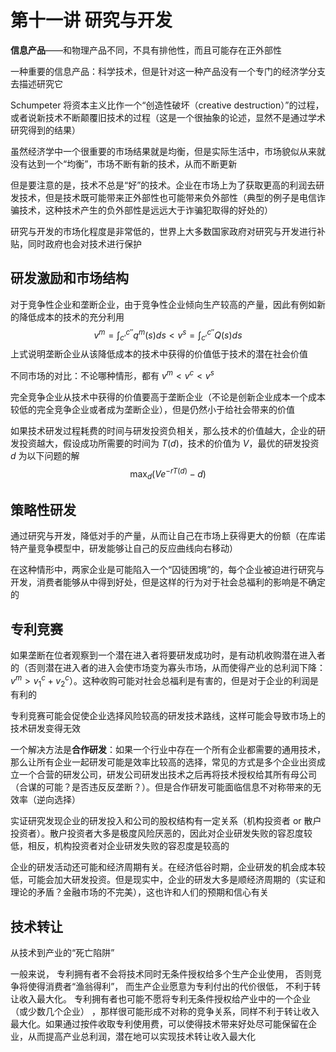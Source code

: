 # 第十一讲 研究与开发

**信息产品**——和物理产品不同，不具有排他性，而且可能存在正外部性

一种重要的信息产品：科学技术，但是针对这一种产品没有一个专门的经济学分支去描述研究它

Schumpeter 将资本主义比作一个“创造性破坏（creative destruction）”的过程，或者说新技术不断颠覆旧技术的过程（这是一个很抽象的论述，显然不是通过学术研究得到的结果）

虽然经济学中一个很重要的市场结果就是均衡，但是实际生活中，市场貌似从来就没有达到一个“均衡”，市场不断有新的技术，从而不断更新

但是要注意的是，技术不总是“好”的技术。企业在市场上为了获取更高的利润去研发技术，但是技术既可能带来正外部性也可能带来负外部性（典型的例子是电信诈骗技术，这种技术产生的负外部性是远远大于诈骗犯取得的好处的）

研究与开发的市场化程度是非常低的，世界上大多数国家政府对研究与开发进行补贴，同时政府也会对技术进行保护

## 研发激励和市场结构

对于竞争性企业和垄断企业，由于竞争性企业倾向生产较高的产量，因此有例如新的降低成本的技术的充分利用
$$
v^m=\int_{c'}^{c''}q^m(s)ds<v^s=\int_{c'}^{c''}Q(s)ds\nonumber
$$
上式说明垄断企业从该降低成本的技术中获得的价值低于技术的潜在社会价值

不同市场的对比：不论哪种情形，都有 $v^m<v^c<v^s$

完全竞争企业从技术中获得的价值要高于垄断企业（不论是创新企业成本一个成本较低的完全竞争企业或者成为垄断企业），但是仍然小于给社会带来的价值

如果技术研发过程耗费的时间与研发投资负相关，那么技术的价值越大，企业的研发投资越大，假设成功所需要的时间为 $T(d)$，技术的价值为 $V$，最优的研发投资 $d$ 为以下问题的解
$$
\max_d(Ve^{-rT(d)}-d)\nonumber
$$

## 策略性研发

通过研究与开发，降低对手的产量，从而让自己在市场上获得更大的份额（在库诺特产量竞争模型中，研发能够让自己的反应曲线向右移动）

在这种情形中，两家企业是可能陷入一个“囚徒困境”的，每个企业被迫进行研究与开发，消费者能够从中得到好处，但是这样的行为对于社会总福利的影响是不确定的

## 专利竞赛

如果垄断在位者观察到一个潜在进入者将要研发成功时，是有动机收购潜在进入者的（否则潜在进入者的进入会使市场变为寡头市场，从而使得产业的总利润下降：$v^m>v_1^c+v^c_2$）。这种收购可能对社会总福利是有害的，但是对于企业的利润是有利的

专利竞赛可能会促使企业选择风险较高的研发技术路线，这样可能会导致市场上的技术研发变得无效

一个解决方法是**合作研发**：如果一个行业中存在一个所有企业都需要的通用技术，那么让所有企业一起研发可能是效率比较高的选择，常见的方式是多个企业出资成立一个合营的研发公司，研发公司研发出技术之后再将技术授权给其所有母公司（合谋的可能？是否违反反垄断？）。但是合作研发可能面临信息不对称带来的无效率（逆向选择）

实证研究发现企业的研发投入和公司的股权结构有一定关系（机构投资者 or 散户投资者）。散户投资者大多是极度风险厌恶的，因此对企业研发失败的容忍度较低，相反，机构投资者对企业研发失败的容忍度是较高的

企业的研发活动还可能和经济周期有关。在经济低谷时期，企业研发的机会成本较低，可能会加大研发投资。但是现实中，企业的研发大多是顺经济周期的（实证和理论的矛盾？金融市场的不完美），这也许和人们的预期和信心有关

## 技术转让

从技术到产业的“死亡陷阱”

一般来说， 专利拥有者不会将技术同时无条件授权给多个生产企业使用， 否则竞争将使得消费者“渔翁得利”， 而生产企业愿意为专利付出的代价很低， 不利于转让收入最大化。 专利拥有者也可能不愿将专利无条件授权给产业中的一个企业（或少数几个企业） ，那样很可能形成不对称的竞争关系，同样不利于转让收入最大化。如果通过按件收取专利使用费，可以使得技术带来好处尽可能保留在企业，从而提高产业总利润，潜在地可以实现技术转让收入最大化